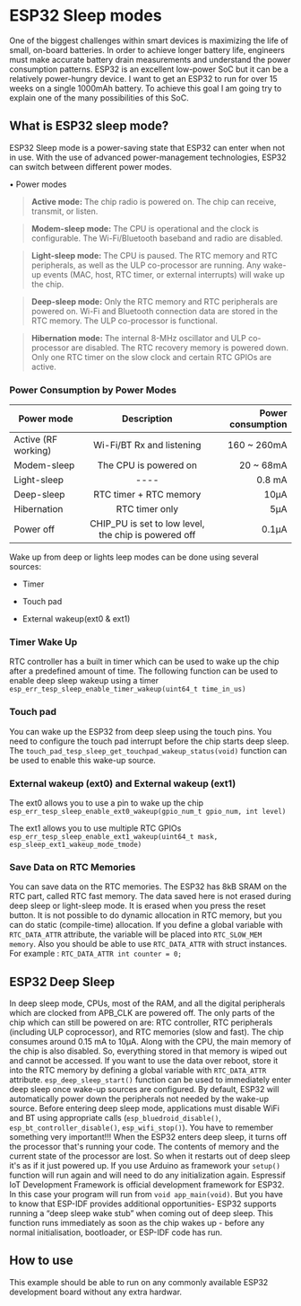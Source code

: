 # ESP32 Sleep modes

One of the biggest challenges within smart devices is maximizing the life of small, on-board batteries. In order to achieve longer battery life, engineers must make accurate battery drain measurements and understand the power consumption patterns. ESP32 is an excellent low-power SoC but it can be a relatively power-hungry device. I want to get an ESP32 to run for over 15 weeks on a single 1000mAh battery. To achieve this goal I am going try to explain one of the many possibilities of this SoC.

## What is ESP32 sleep mode?
ESP32 Sleep mode is a power-saving state that ESP32 can enter when not in use. With the use of advanced power-management technologies, ESP32 can switch between different power modes.

• Power modes
  > **Active mode:** The chip radio is powered on. The chip can receive, transmit, or listen.
  
  > **Modem-sleep mode:** The CPU is operational and the clock is configurable. The Wi-Fi/Bluetooth baseband and radio are disabled.
  
  > **Light-sleep mode:** The CPU is paused. The RTC memory and RTC peripherals, as well as the ULP co-processor are running.  Any wake-up events (MAC, host, RTC timer, or external interrupts) will wake up the chip.
  
  > **Deep-sleep mode:** Only the RTC memory and RTC peripherals are powered on. Wi-Fi and Bluetooth connection data are stored in the RTC memory. The ULP co-processor is functional.
  
  > **Hibernation mode:** The internal 8-MHz oscillator and ULP co-processor are disabled. The RTC recovery memory is powered down. Only one RTC timer on the slow clock and certain RTC GPIOs are active.

### Power Consumption by Power Modes
 | Power mode       | Description           | Power consumption  |
| ------------- |:-------------:| -----:|
| Active (RF working) | Wi-Fi/BT Rx and listening | 160 ~ 260mA |
|Modem-sleep |The CPU is powered on | 20 ~ 68mA |
| Light-sleep  | ---- |0.8 mA |
| Deep-sleep  |RTC timer + RTC memory |10µA |
| Hibernation  | RTC timer only |5µA |
| Power off  | CHIP_PU is set to low level, the chip is powered off |0.1µA |

Wake up from deep or lights leep modes can be done using several sources:
- Timer

- Touch pad

- External wakeup(ext0 & ext1)

### Timer Wake Up
RTC controller has a built in timer which can be used to wake up the chip after a predefined amount of time. The following function can be used to enable deep sleep wakeup using a timer ```esp_err_tesp_sleep_enable_timer_wakeup(uint64_t time_in_us)```

### Touch pad
You can wake up the ESP32 from deep sleep using the touch pins. You need to configure the touch pad interrupt before the chip starts deep sleep.   The ```touch_pad_tesp_sleep_get_touchpad_wakeup_status(void)``` function can be used to enable this wake-up source.

### External wakeup (ext0) and External wakeup (ext1)
The ext0 allows you to use a pin to wake up the chip ```esp_err_tesp_sleep_enable_ext0_wakeup(gpio_num_t gpio_num, int level)```

The ext1 allows you to use multiple RTC GPIOs ```esp_err_tesp_sleep_enable_ext1_wakeup(uint64_t mask, esp_sleep_ext1_wakeup_mode_tmode)```

### Save Data on RTC Memories
You can save data on the RTC memories. The ESP32 has 8kB SRAM on the RTC part, called RTC fast memory. The data saved here is not erased during deep sleep or light-sleep mode. It is erased when you press the reset button. It is not possible to do dynamic allocation in RTC memory, but you can do static (compile-time) allocation. If you define a global variable with ```RTC_DATA_ATTR``` attribute, the variable will be placed into ```RTC_SLOW_MEM memory```. Also you should be able to use ```RTC_DATA_ATTR``` with struct instances.
For example : ```RTC_DATA_ATTR int counter = 0;```

## ESP32 Deep Sleep
In deep sleep mode, CPUs, most of the RAM, and all the digital peripherals which are clocked from APB_CLK are powered off. The only parts of the chip which can still be powered on are: RTC controller, RTC peripherals (including ULP coprocessor), and RTC memories (slow and fast). The chip consumes around 0.15 mA to 10µA. Along with the CPU, the main memory of the chip is also disabled. So, everything stored in that memory is wiped out and cannot be accessed. If you want to use the data over reboot, store it into the RTC memory by defining a global variable with ```RTC_DATA_ATTR``` attribute. ```esp_deep_sleep_start()``` function can be used to immediately enter deep sleep once wake-up sources are configured. By default, ESP32 will automatically power down the peripherals not needed by the wake-up source. Before entering deep sleep mode, applications must disable WiFi and BT using appropriate calls (```esp_bluedroid_disable()```, ```esp_bt_controller_disable()```, ```esp_wifi_stop()```). 
You have to remember something very important!!! When the ESP32 enters deep sleep, it turns off the processor that's running your code. The contents of memory and the current state of the processor are lost. So when it restarts out of deep sleep it's as if it just powered up.
If you use Arduino as framework your ```setup()``` function will run again and will need to do any initialization again. 
Espressif IoT Development Framework is official development framework for ESP32. In this case your program will run from ```void app_main(void)```. But you have to know that ESP-IDF provides additional opportunities- ESP32 supports running a “deep sleep wake stub” when coming out of deep sleep. This function runs immediately as soon as the chip wakes up - before any normal initialisation, bootloader, or ESP-IDF code has run. 

## How to use
This example should be able to run on any commonly available ESP32 development board without any extra hardwar.

